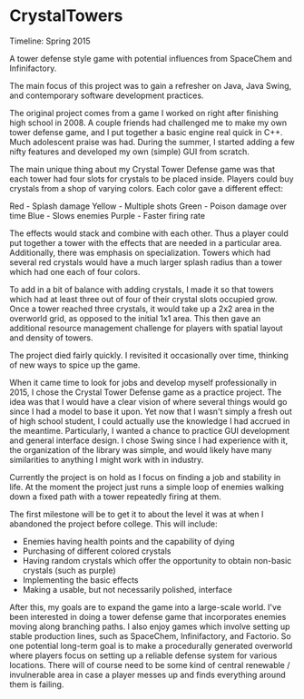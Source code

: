 # CrystalTowers
Timeline:  Spring 2015

A tower defense style game with potential influences from SpaceChem and Infinifactory.

The main focus of this project was to gain a refresher on Java, Java Swing, and contemporary software development practices.

The original project comes from a game I worked on right after finishing high school in 2008.  A couple friends had challenged me to make my own tower defense game, and I put together a basic engine real quick in C++.  Much adolescent praise was had.  During the summer, I started adding a few nifty features and developed my own (simple) GUI from scratch.

The main unique thing about my Crystal Tower Defense game was that each tower had four slots for crystals to be placed inside.  Players could buy crystals from a shop of varying colors.  Each color gave a different effect:

Red - Splash damage
Yellow - Multiple shots
Green - Poison damage over time
Blue - Slows enemies
Purple - Faster firing rate

The effects would stack and combine with each other.  Thus a player could put together a tower with the effects that are needed in a particular area.  Additionally, there was emphasis on specialization.  Towers which had several red crystals would have a much larger splash radius than a tower which had one each of four colors.

To add in a bit of balance with adding crystals, I made it so that towers which had at least three out of four of their crystal slots occupied grow.  Once a tower reached three crystals, it would take up a 2x2 area in the overworld grid, as opposed to the initial 1x1 area.  This then gave an additional resource management challenge for players with spatial layout and density of towers.

The project died fairly quickly.  I revisited it occasionally over time, thinking of new ways to spice up the game.

When it came time to look for jobs and develop myself professionally in 2015, I chose the Crystal Tower Defense game as a practice project.  The idea was that I would have a clear vision of where several things would go since I had a model to base it upon.  Yet now that I wasn't simply a fresh out of high school student, I could actually use the knowledge I had accrued in the meantime.  Particularly, I wanted a chance to practice GUI development and general interface design.  I chose Swing since I had experience with it, the organization of the library was simple, and would likely have many similarities to anything I might work with in industry.

Currently the project is on hold as I focus on finding a job and stability in life.  At the moment the project just runs a simple loop of enemies walking down a fixed path with a tower repeatedly firing at them.

The first milestone will be to get it to about the level it was at when I abandoned the project before college.  This will include:

- Enemies having health points and the capability of dying
- Purchasing of different colored crystals
- Having random crystals which offer the opportunity to obtain non-basic crystals (such as purple)
- Implementing the basic effects
- Making a usable, but not necessarily polished, interface

After this, my goals are to expand the game into a large-scale world.  I've been interested in doing a tower defense game that incorporates enemies moving along branching paths.  I also enjoy games which involve setting up stable production lines, such as SpaceChem, Infinifactory, and Factorio.  So one potential long-term goal is to make a procedurally generated overworld where players focus on setting up a reliable defense system for various locations.  There will of course need to be some kind of central renewable / invulnerable area in case a player messes up and finds everything around them is failing.
